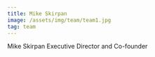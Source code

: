 ```yaml
---
title: Mike Skirpan
image: /assets/img/team/team1.jpg
tag: team
---
```

Mike Skirpan
Executive Director and Co-founder
